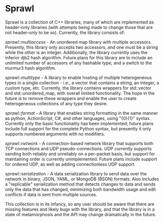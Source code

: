 Sprawl
======

Sprawl is a collection of C++ libraries, many of which are implemented as header-only libraries (with attempts being made to change those that are not header-only to be so). Currently, the library consists of:

*sprawl::multiaccess* - An unordered map library with multiple accessors. Presently, this library only accepts two accessors, and one must be a string while the other is an integer. Additionally, the library currently uses the inferior djb2 hash algorithm. Future plans for this library are to include an unlimited number of accessors of any hashable type, and a switch to the murmur3 hash algorithm.

*sprawl::multitype* - A library to enable hosting of multiple heterogeneous types in a single collection - i.e., a vector that contains a string, an integer, a custom type, etc. Currently, the library contains wrappers for std::vector and std::unordered_map, with overall limited functionality. The hope in the future is to remove these wrappers and enable the user to create heterogeneous collections of any type they desire.

*sprawl::format* - A library that enables string formatting in the same manner as python, ActionScript, C#, and other languages, using "{0}{1}" syntax. Currently only the basic functionality has been implemented; future plans include full support for the complete Python syntax, but presently it only supports numbered arguments with no modifiers.

*sprawl::network* - A connection-based network library that supports both TCP connections and UDP pseudo-connections. UDP currently supports sending both reliably and unreliably on a per-packet basis, but support for maintaining order is currently unimplemented. Future plans include support for ordered UDP, as well as adding connectionless UDP support.

*sprawl::serialization* - A data serialization library to send data over the network in binary, JSON, YAML, or MongoDB (BSON) formats. Also includes a "replicable" serialization method that detects changes to data and sends only the data that has changed, minimizing both bandwidth usage and edit conflicts if data is sent from multiple sources.

This collection is in its infancy, so any user should be aware that there are missing features and likely bugs with the library, and that the library is in a state of metamorphosis and the API may change dramatically in the future.
